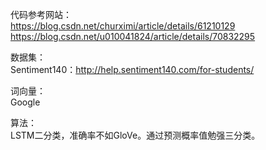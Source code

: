 代码参考网站：  
https://blog.csdn.net/churximi/article/details/61210129
https://blog.csdn.net/u010041824/article/details/70832295

数据集：  
Sentiment140：http://help.sentiment140.com/for-students/

词向量：  
Google

算法：  
LSTM二分类，准确率不如GloVe。通过预测概率值勉强三分类。
